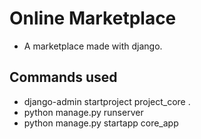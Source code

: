 # Online Marketplace 
* A marketplace made with django.

## Commands used
* django-admin startproject project_core .
* python manage.py runserver
* python manage.py startapp core_app
